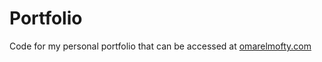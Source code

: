 # Portfolio

Code for my personal portfolio that can be accessed at [omarelmofty.com](www.omarelmofty.com)
